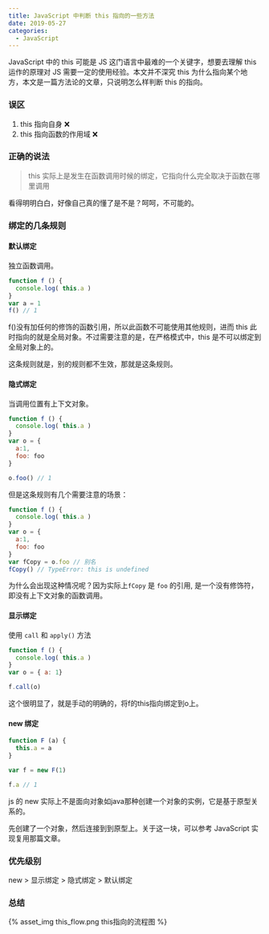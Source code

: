 ```yaml
---
title: JavaScript 中判断 this 指向的一些方法
date: 2019-05-27
categories:
  - JavaScript
---
```


JavaScript 中的 this 可能是 JS 这门语言中最难的一个关键字，想要去理解 this 运作的原理对 JS 需要一定的使用经验。本文并不深究 this 为什么指向某个地方，本文是一篇方法论的文章，只说明怎么样判断 this 的指向。

### 误区
1. this 指向自身 ❌
2. this 指向函数的作用域 ❌

### 正确的说法
> this 实际上是发生在函数调用时候的绑定，它指向什么完全取决于函数在哪里调用

看得明明白白，好像自己真的懂了是不是？呵呵，不可能的。

### 绑定的几条规则

#### 默认绑定
独立函数调用。

```js
function f () {
  console.log( this.a )
}
var a = 1
f() // 1

```
f()没有加任何的修饰的函数引用，所以此函数不可能使用其他规则，进而 this 此时指向的就是全局对象。不过需要注意的是，在严格模式中，this 是不可以绑定到全局对象上的。

这条规则就是，别的规则都不生效，那就是这条规则。

#### 隐式绑定
当调用位置有上下文对象。

```js
function f () {
  console.log( this.a )
}
var o = {
  a:1,
  foo: foo
}

o.foo() // 1
```

但是这条规则有几个需要注意的场景：

```js
function f () {
  console.log( this.a )
}
var o = {
  a:1,
  foo: foo
}
var fCopy = o.foo // 别名
fCopy() // TypeError: this is undefined
```
为什么会出现这种情况呢？因为实际上`fCopy` 是 `foo` 的引用, 是一个没有修饰符，即没有上下文对象的函数调用。

#### 显示绑定
使用 `call` 和 `apply()` 方法
```js
function f () {
  console.log( this.a )
}
var o = { a: 1}

f.call(o)
```
这个很明显了，就是手动的明确的，将f的this指向绑定到o上。

#### new 绑定
```js
function F (a) {
  this.a = a
}

var f = new F(1)

f.a // 1
```
js 的 new 实际上不是面向对象如java那种创建一个对象的实例，它是基于原型关系的。

先创建了一个对象，然后连接到到原型上。关于这一块，可以参考 JavaScript 实现复用那篇文章。

### 优先级别
new > 显示绑定 > 隐式绑定 > 默认绑定

### 总结
{% asset_img this_flow.png this指向的流程图 %}